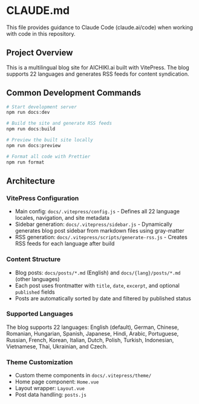# CLAUDE.md

This file provides guidance to Claude Code (claude.ai/code) when working with code in this repository.

## Project Overview

This is a multilingual blog site for AICHIKI.ai built with VitePress. The blog supports 22 languages and generates RSS feeds for content syndication.

## Common Development Commands

```bash
# Start development server
npm run docs:dev

# Build the site and generate RSS feeds
npm run docs:build

# Preview the built site locally
npm run docs:preview

# Format all code with Prettier
npm run format
```

## Architecture

### VitePress Configuration
- Main config: `docs/.vitepress/config.js` - Defines all 22 language locales, navigation, and site metadata
- Sidebar generation: `docs/.vitepress/sidebar.js` - Dynamically generates blog post sidebar from markdown files using gray-matter
- RSS generation: `docs/.vitepress/scripts/generate-rss.js` - Creates RSS feeds for each language after build

### Content Structure
- Blog posts: `docs/posts/*.md` (English) and `docs/{lang}/posts/*.md` (other languages)
- Each post uses frontmatter with `title`, `date`, `excerpt`, and optional `published` fields
- Posts are automatically sorted by date and filtered by published status

### Supported Languages
The blog supports 22 languages: English (default), German, Chinese, Romanian, Hungarian, Spanish, Japanese, Hindi, Arabic, Portuguese, Russian, French, Korean, Italian, Dutch, Polish, Turkish, Indonesian, Vietnamese, Thai, Ukrainian, and Czech.

### Theme Customization
- Custom theme components in `docs/.vitepress/theme/`
- Home page component: `Home.vue`
- Layout wrapper: `Layout.vue`
- Post data handling: `posts.js`